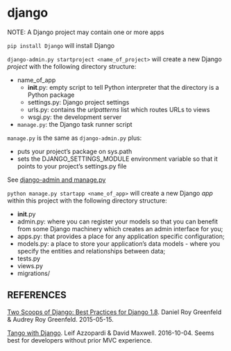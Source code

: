 django
======

NOTE: A Django project may contain one or more apps

`pip install Django` will install Django

`django-admin.py startproject <name_of_project>` will create a new Django _project_ with the following directory structure:
  - name_of_app
    - __init__.py: empty script to tell Python interpreter that the directory is a Python package
    - settings.py: Django project settings
    - urls.py: contains the _urlpatterns_ list which routes URLs to views
    - wsgi.py: the development server
  - `manage.py`: the Django task runner script

`manage.py` is the same as `django-admin.py` plus:
  - puts your project’s package on sys.path
  - sets the DJANGO_SETTINGS_MODULE environment variable so that it points to your project’s settings.py file

See [django-admin and manage.py](https://docs.djangoproject.com/en/1.9/ref/django-admin/#django-admin-py-and-manage-py)

`python manage.py startapp <name_of_app>` will create a new Django _app_ within this project with the following directory structure:
  -  __init__.py
  - admin.py: where you can register your models so that you can benefit from some Django
  machinery which creates an admin interface for you;
  - apps.py: that provides a place for any application specific configuration;
  - models.py: a place to store your application’s data models - where you specify the entities
  and relationships between data;
  - tests.py 
  - views.py
  - migrations/

## REFERENCES

[Two Scoops of Django: Best Practices for Django 1.8](http://amzn.to/2gLzQlw).  Daniel Roy Greenfeld & Audrey Roy Greenfeld. 2015-05-15.

[Tango with Django](http://leanpub.com/tangowithdjango19). Leif Azzopardi & David Maxwell. 2016-10-04. Seems best for developers without prior MVC experience.